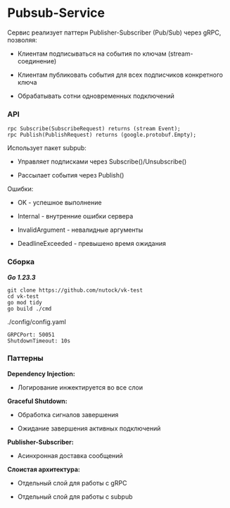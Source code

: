 # Pubsub-Service
Сервис реализует паттерн Publisher-Subscriber (Pub/Sub) через gRPC, позволяя:

 - Клиентам подписываться на события по ключам (stream-соединение)

 - Клиентам публиковать события для всех подписчиков конкретного ключа

 - Обрабатывать сотни одновременных подключений

### API
``` 
rpc Subscribe(SubscribeRequest) returns (stream Event);
rpc Publish(PublishRequest) returns (google.protobuf.Empty); 
```
Использует пакет subpub: 

- Управляет подписками через Subscribe()/Unsubscribe()

- Рассылает события через Publish()

Ошибки:
- OK - успешное выполнение

- Internal - внутренние ошибки сервера

- InvalidArgument - невалидные аргументы

- DeadlineExceeded - превышено время ожидания

### Сборка 
***Go 1.23.3***

```
git clone https://github.com/nutock/vk-test
cd vk-test
go mod tidy   
go build ./cmd
```
./config/config.yaml
```
GRPCPort: 50051
ShutdownTimeout: 10s
```
### Паттерны
**Dependency Injection:**

- Логирование инжектируется во все слои

**Graceful Shutdown:**

- Oбработка сигналов завершения

- Ожидание завершения активных подключений

**Publisher-Subscriber:**

- Асинхронная доставка сообщений

**Слоистая архитектура:**

- Отдельный слой для работы с gRPC

- Отдельный слой для работы с subpub